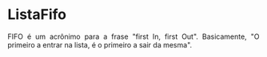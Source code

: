 # ListaFifo

<p align="justify">
FIFO é um acrônimo para a frase "first In, first Out". Basicamente, "O primeiro a entrar na lista, é o primeiro a sair da mesma".
</p>

